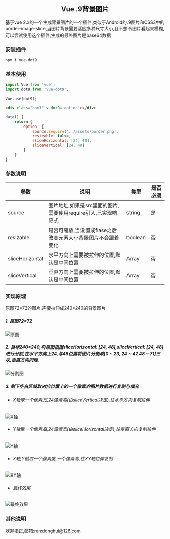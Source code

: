 ## <center>Vue .9背景图片</center>
基于vue 2.x的一个生成背景图片的一个插件,类似于Android的.9图片和CSS3中的border-image-slice,当图片背景需要适应多种尺寸大小,且不想令图片看起来模糊,可以尝试使用这个插件,生成的最终图片是base64数据

### 安装插件

```shell
npm i vue-dot9
```
### 基本使用

```javascript
import Vue from 'vue';
import dot9 from 'vue-dot9';

Vue.use(dot9);
```

```html
<div class="box3" v-dot9='option'></div>
```

```javascript
data() {
    return {
        option: {
            source:require('../assets/border.png',
            resizable: false,
            sliceHorizontal: [24, 48],
            sliceVertical: [24, 48]
        }
    }
}
```

### 参数说明

参数 | 说明 | 类型 | 是否必须
---|---|---|---
source | 图片地址,如果是src里面的图片,需要使用require引入,已实现响应式 | string | 是
resizable | 是否可缩放,当设置成flase之后改变元素大小背景图片不会跟着变化 | boolean | 否
sliceHorizontal | 水平方向上需要被拉伸的位置,默认是中间位置 | Array<number> | 否
sliceVertical | 垂直方向上需要被拉伸的位置,默认是中间位置 | Array<number> | 否

### 实现原理
原图72\*72的图片,需要拉伸成240\*240的背景图片
##### 1. 原图72\*72
![原图](https://github.com/renxionghui/vue-dot9/blob/master/screenshort/grid.jpeg)

##### 2. 目标240*240,将原图根据sliceHorizontal: [24, 48],sliceVertical: [24, 48]进行分割,在水平方向上24,与48位置将图片分割成[0 ~ 23, 24 ~ 47,48 ~ 71]三块,垂直方向同理.
![分割图](https://github.com/renxionghui/vue-dot9/blob/master/screenshort/slice.png)

##### 3. 剩下空白区域取对应位置上的一个像素的图片数据进行复制与填充

- ###### X轴取一个像素宽,24像素高(由sliceVertical决定),往水平方向复制拉伸
![X轴](https://github.com/renxionghui/vue-dot9/blob/master/screenshort/sliceX.png)

- ###### Y轴取一个像素高,24像素宽(由sliceHorizontal决定),往垂直方向复制拉伸
![Y轴](https://github.com/renxionghui/vue-dot9/blob/master/screenshort/sliceY.png)

- ###### X轴,Y轴取一个像素宽,一个像素高,往XY轴拉伸复制
![XY轴](https://github.com/renxionghui/vue-dot9/blob/master/screenshort/sliceXY.png)

- ###### 最终效果
![最终效果](https://github.com/renxionghui/vue-dot9/blob/master/screenshort/target.png)

### 其他说明
欢迎指正,邮箱:renxionghui@126.com
